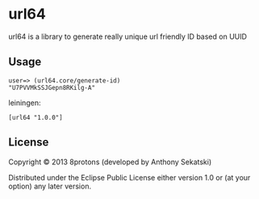 # url64

url64 is a library to generate really unique url friendly ID based on UUID

## Usage

```
user=> (url64.core/generate-id)
"U7PVVMkSSJGepn8RKilg-A"
```

leiningen:

```
[url64 "1.0.0"]
```

## License

Copyright © 2013 8protons (developed by Anthony Sekatski)

Distributed under the Eclipse Public License either version 1.0 or (at
your option) any later version.

